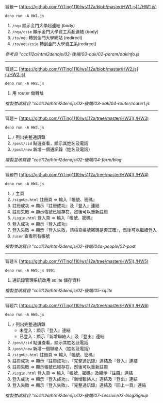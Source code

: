 習題一
[https://github.com/YiTing1110/ws112a/blob/master/HW1.js](./HW1.js)

`deno run -A HW1.js`

1. `/nqu` 顯示金門大學超連結 (body)
2. `/nqu/csie` 顯示金門大學資工系超連結 (body)
3. `/to/nqu` 轉到金門大學網站 (redirect)
4. `/to/nqu/csie` 轉到金門大學資工系(redirect)

*參考自 "ccc112a/html2denojs/02-後端/03-oak/02-param/oakInfo.js*

---

習題二
[https://github.com/YiTing1110/ws112a/blob/master/HW2.js](./HW2.js)

`deno run -A HW2.js`

1. 用 router 做轉址

*複製並改寫自 "ccc112a/html2denojs/02-後端/03-oak/04-router/router1.js*

---

習題三
[https://github.com/YiTing1110/ws112a/tree/master/HW3](./HW3)

`deno run -A HW3.js`

1. `/` 列出完整通訊錄
2. `/post/:id` 點選查看，顯示其姓名及電話
3. `/post/new` 新增一個通訊錄（姓名及電話）

*複製並改寫自 "ccc112a/html2denojs/02-後端/04-form/blog*

---

習題四
[https://github.com/YiTing1110/ws112a/tree/master/HW4](./HW4)

`deno run -A HW4.js`

1. `/` 主頁
2. `/signUp.html` 註冊頁 => 輸入『帳號、密碼』
3. 註冊成功 => 顯示『註冊成功』及『登入』連結
4. 註冊失敗 => 顯示帳號已經存在，然後可以重新註冊
5. `/Login.html` 登入頁 => 輸入『帳號、密碼』
6. 登入成功 => 顯示『登入成功』
7. 登入失敗 => 顯示『登入失敗，請檢查帳號密碼是否正確』，然後可以繼續登入
8. `/user` 查看所有帳號

*複製並改寫自 "ccc112a/html2denojs/02-後端/04a-people/02-post*

---

習題五
[https://github.com/YiTing1110/ws112a/tree/master/HW5](./HW5)

`deno run -A HW5.js 8001`

1. 通訊錄管理系統改用 sqlite 儲存資料

*複製並改寫自 "ccc112a/html2denojs/02-後端/05-sqlite*

---

習題六
[https://github.com/YiTing1110/ws112a/tree/master/HW6](./HW6)

`deno run -A HW6.js`

1. `/` 列出完整通訊錄
    * 未登入：顯示『登入』連結
    * 已登入：顯示『新增聯絡人』及『登出』連結
8. `/post/:id` 點選查看，顯示其姓名及電話
9. `/post/new` 新增一個聯絡人（姓名及電話）
2. `/signUp.html` 註冊頁 => 輸入『帳號、密碼』
3. 註冊成功 => 顯示『註冊成功』、『完整通訊錄』連結及『登入』連結
4. 註冊失敗 => 顯示帳號已經存在，然後可以重新註冊
5. `/Login.html` 登入頁 => 輸入『帳號、密碼』及顯示『註冊』連結
6. 登入成功 => 顯示『登入成功』、『新增聯絡人』連結及『登出』連結
7. 登入失敗 => 顯示『登入失敗』、『完整通訊錄』連結及『回上一頁』連結

*複製並改寫自 "ccc112a/html2denojs/02-後端/07-session/03-blogSignup*